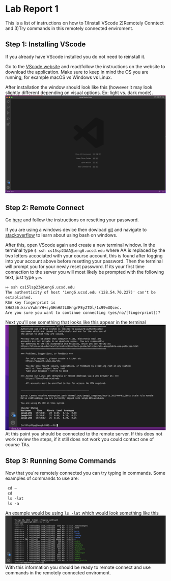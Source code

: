 # Lab Report 1
This is a list of instructions on how to 1)Install VScode 2)Remotely Conntect and 3)Try commands in this remotely connected enviroment.

## Step 1: Installing VScode
If you already have VScode installed you do not need to reinstall it. 

Go to the [VScode website](https://code.visualstudio.com) and read/follow the instructions on the website to download the application. Make sure to keep in mind the OS you are running, for example macOS vs Windows vs Linux. 

After installation the window should look like this (however it may look slightly different depending on visual options. Ex: light vs. dark mode).
![Image](https://github.com/WillDiego/cse15l-lab-reports/blob/main/scr3.png)

## Step 2: Remote Connect
Go [here](https://sdacs.ucsd.edu/~icc/index.php) and follow the instructions on resetting your password. 

If you are using a windows device then dowload [git](https://gitforwindows.org) and navigate to [stackoverflow](https://stackoverflow.com/questions/42606837/how-do-i-use-bash-on-windows-from-the-visual-studio-code-integrated-terminal/50527994#50527994) to learn about using bash on windows.

After this, open VScode again and create a new terminal window. In the terminal type
`$ ssh cs15sp23AA@ieng6.ucsd.edu`
where AA is replaced by the two letters accociated with your course account, this is found after logging into your account above before resetting your password. Then the terminal will prompt you for your newly reset password.
If its your first time connection to the server you will most likely be prompted with the following text, just type `yes`

```
⤇ ssh cs15lsp23@ieng6.ucsd.edu
The authenticity of host 'ieng6.ucsd.edu (128.54.70.227)' can't be established.
RSA key fingerprint is SHA256:ksruYwhnYH+sySHnHAtLUHngrPEyZTDl/1x99wUQcec.
Are you sure you want to continue connecting (yes/no/[fingerprint])? 
```

Next you'll see something that looks like this appear in the terminal
![Image](https://github.com/WillDiego/cse15l-lab-reports/blob/main/scr2.png)
At this point you should be connected to the remote server. If this does not work review the steps, if it still does not work you could contact one of course TAs.

## Step 3: Running Some Commands
Now that you're remotely connected you can try typing in commands. Some examples of commands to use are:
```
 cd ~
 cd
 ls -lat
 ls -a
 ```
 An example would be using `ls -lat` which would look something like this
 ![image](https://github.com/WillDiego/cse15l-lab-reports/blob/main/scr1.png)
 With this information you should be ready to remote connect and use commands in the remotely connected enviroment.

